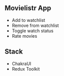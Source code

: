 ## Movielistr App

- Add to watchlist
- Remove from watchlist
- Toggle watch status
- Rate movies

## Stack

- ChakraUI
- Redux Toolkit
